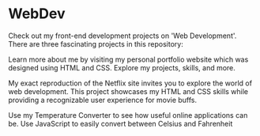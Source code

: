 # WebDev



Check out my front-end development projects on 'Web Development'. There are three fascinating projects in this repository:


Learn more about me by visiting my personal portfolio website which was designed using HTML and CSS. Explore my projects, skills, and more.

My exact reproduction of the Netflix site invites you to explore the world of web development. This project showcases my HTML and CSS skills while providing a recognizable user experience for movie buffs.

Use my Temperature Converter to see how useful online applications can be. Use JavaScript to easily convert between Celsius and Fahrenheit



